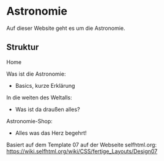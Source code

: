 # Astronomie

Auf dieser Website geht es um die Astronomie.

## Struktur
   Home
   
   Was ist die Astronomie:
   - Basics, kurze Erklärung
   
   In die weiten des Weltalls:
   - Was ist da draußen alles?
   
   Astronomie-Shop:
   - Alles was das Herz begehrt!
   
Basiert auf dem Template 07 auf der Webseite selfhtml.org: https://wiki.selfhtml.org/wiki/CSS/fertige_Layouts/Design07
